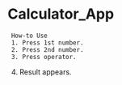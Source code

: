 Calculator_App
==============
     How-to Use
     1. Press 1st number. 
     2. Press 2nd number.
     3. Press operator.

4. Result appears.
